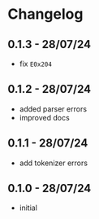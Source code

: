 # Changelog

## 0.1.3 - 28/07/24

- fix `E0x204`

## 0.1.2 - 28/07/24

- added parser errors
- improved docs

## 0.1.1 - 28/07/24

- add tokenizer errors

## 0.1.0 - 28/07/24

- initial
